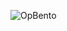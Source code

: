 ![OpBento](https://firebasestorage.googleapis.com/v0/b/smartkaksha-fe32c.appspot.com/o/opbento%2FSibangi442ff0e8.png?alt=media)
